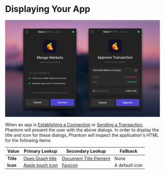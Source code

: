 # Displaying Your App

![Connection and transaction approval dialog for mango.markets](../.gitbook/assets/image.png)

When an app is [Establishing a Connection](../integrating/establishing-a-connection.md) or [Sending a Transaction](../integrating/sending-a-transaction.md), Phantom will present the user with the above dialogs. In order to display the title and icon for these dialogs, Phantom will inspect the application's HTML for the following items:

| Value     | Primary Lookup                                                         | Secondary Lookup                                                                          | Fallback       |
| --------- | ---------------------------------------------------------------------- | ----------------------------------------------------------------------------------------- | -------------- |
| **Title** | [Open Graph title](https://ogp.me)                                     | [Document Title Element](https://developer.mozilla.org/en-US/docs/Web/HTML/Element/title) | None           |
| **Icon**  | [Apple touch icon](https://www.computerhope.com/jargon/a/appletou.htm) | [Favicon](https://developer.mozilla.org/en-US/docs/Glossary/Favicon)                      | A default icon |

